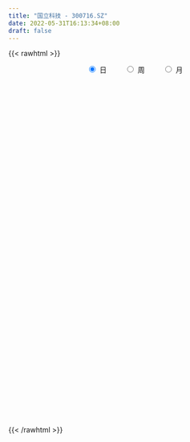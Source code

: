 ```yaml
---
title: "国立科技 - 300716.SZ"
date: 2022-05-31T16:13:34+08:00
draft: false
---
```

{{< rawhtml >}}
    <div style="text-align: center">
        <label style="padding: 1rem;"><input style="margin-right: .5rem" type="radio" name="period" value="D" checked onclick="period_change(this)">日</label>
        <label style="padding: 1rem;"><input style="margin-right: .5rem" type="radio" name="period" value="W" onclick="period_change(this)">周</label>
        <label style="padding: 1rem;"><input style="margin-right: .5rem" type="radio" name="period" value="M" onclick="period_change(this)">月</label>
    </div>
    <div id="chart" style="height: 700px;"></div> 
    <script type="text/javascript">
        const D_v = [69549.5,51533.48,71451.5,37823.5,190995.7,163290.02,105013.0,130554.34,91666.51,66888.01,55939.16,46852.0,40400.0,40299.5,37323.66,35323.66,53316.66,74352.0,32707.84,27571.0,39453.0,47921.66,55469.5,94310.22,105912.0,78341.16,69355.28,34145.5,28627.6,51240.0,28431.72,41821.0,48507.72,40724.0,53092.0,51594.5,60424.72,51146.0,61472.5,113906.77,59512.27,42536.0,60578.5,50462.0,55059.0,41628.66,103664.67,82374.0,57136.0,66951.0,57167.0,62691.0,55791.66,48381.0,35403.0,33605.67,27912.0,83993.38,128880.16,111479.6,64048.1,54663.7,51141.5,51833.16,56878.76,45901.0,49297.0,59566.5,40941.5,39228.16,48647.5,56933.0,65658.17,39258.5,31202.62,46583.5,45914.51,84351.02,83217.38,61112.0,54616.34,42300.67,41224.17,97928.5,232159.89,326549.71,183482.93,169526.09,126224.12,127831.16,69310.44,71234.62,77055.0,110647.49,101319.55,115226.99,77105.5,48960.06,61118.5,46923.68,97810.71,134057.56,82565.17,92830.49,77089.5,56806.0,136137.5,148008.0,119212.14,78036.48,64824.48,34851.11,49663.18,126533.0,47313.68,31836.0,37892.33,33455.49,36689.68,56038.0,41358.0,38584.5,37737.28,33933.18,33672.5,33792.0,37541.5,31416.0,39663.77,30870.0,57143.77,49972.5,63462.0,41101.5,181282.0,167128.99,85842.2,64528.0,37342.0,56664.47,33196.0,25479.82,45027.5,92690.29,63362.0,29656.62,35734.12,44323.67,51768.62,30115.21,16805.0,20027.0,27025.5,24817.62,46837.99,37329.0,27415.28,34075.0,21339.89,26152.28,38727.5,94127.3,73119.5,64646.59,33857.5,42775.81,39635.0,25807.0,23850.0,25952.5,27807.0,44475.5,21344.5,31160.51,23525.5,17733.85,24676.0,35454.07,26642.57,14189.84,30608.1,26098.5,22988.5,34074.5,28731.67,28792.5,39435.4,19085.4,22234.89,14624.5,19441.77,32758.0,21689.38,44668.05,44886.03,49069.0,48909.0,62718.14,33533.18,80553.76,61970.49,58434.76,35736.34,67756.06,36880.91,48879.9,29388.5,22742.0,22780.11,10657.5,18030.0,19014.0,23726.0,26183.0,21875.5,12202.5,16547.84,18132.5,23300.0,16873.5,35105.97,34049.9,20856.0,27362.5,22011.5,18453.0,30679.94,26301.0,32407.5,20219.0,25067.5,16771.0,11384.02,25912.0,16780.26,16300.0,35775.44,23905.5,19283.5,21541.0,17643.0,20410.0,12556.5,12290.0,22262.5,17570.5,12271.0,23102.0,32880.0,24517.0]
const D_histogram = [0.0,-0.0102108262,0.006283949,0.0150257364,0.1103130316,0.1218580904,0.0979011333,0.1012263519,0.0874231189,0.0563884947,0.0205191702,-0.0082505925,-0.0272144644,-0.0428051089,-0.0464321581,-0.048008283,-0.040448765,-0.0651197162,-0.0798324393,-0.0873503185,-0.0744491808,-0.0454273534,-0.0109101071,0.0342014495,0.0726615372,0.0875400922,0.1089949017,0.0923551573,0.0697310405,0.0156651488,-0.0157423674,-0.0102059098,0.0150284628,0.0333830805,0.0425582752,0.0549746571,0.0539683041,0.0636238901,0.0614420535,0.0013991319,-0.0419878587,-0.0719269413,-0.062347618,-0.0506951671,-0.0229223767,-0.0234635657,-0.0391168538,-0.0856685685,-0.1368258887,-0.1183150543,-0.077898104,-0.0276065324,0.0084318682,0.0463917798,0.061762394,0.0645806587,0.0713617797,0.1037211522,0.1993193452,0.195709784,0.1685906563,0.1271353885,0.0651761827,0.0202683789,-0.0224929938,-0.0571489007,-0.0547831828,-0.037508477,-0.0193673052,-0.0232879032,-0.0490740854,-0.0647654057,-0.1006008793,-0.1278091741,-0.1287472147,-0.1198968972,-0.1153129317,-0.0706226757,-0.0170162337,0.0074985143,0.0003516017,-0.004568369,-0.0225022732,0.0136633106,0.1711551337,0.1943819967,0.1771040986,0.1215389715,0.0592900176,-0.034652649,-0.094955286,-0.1614278966,-0.1698411222,-0.1282721798,-0.0757692597,-0.0228217905,0.0002391398,0.0244181584,0.0441457552,0.0593103401,0.078981081,0.0804815308,0.086923697,0.0506168683,0.018659821,-0.0357415747,-0.1121263826,-0.1884575413,-0.2571332522,-0.2759812189,-0.2804881848,-0.2655582878,-0.2290504809,-0.1670080959,-0.123741683,-0.0878479839,-0.0576185659,-0.0304782315,0.0023071231,0.0330776863,0.04621892,0.0692142098,0.0714955613,0.0758275118,0.0759394106,0.0783327288,0.0780229387,0.0739427725,0.0720120026,0.0573256308,0.0640014707,0.0886763134,0.0886754365,0.0825788829,0.142992485,0.1771446339,0.1734972531,0.1510590389,0.1266095215,0.0980634136,0.0746043365,0.0509262005,0.035894058,0.0537906757,0.0217043785,0.005232848,-0.0222981168,-0.0482469371,-0.1023663341,-0.1283143261,-0.1336759831,-0.1338450789,-0.1304456537,-0.1266049699,-0.1013406615,-0.0790581004,-0.0526123971,-0.0497126188,-0.0360826108,-0.0182739006,0.0165782665,0.0679062683,0.0731086959,0.0961862289,0.0862807067,0.0911243722,0.0575258678,0.0378388004,0.0016516964,-0.0602148568,-0.0824659183,-0.0983158388,-0.0950588015,-0.0976489201,-0.0792948705,-0.0575293155,-0.0493134232,-0.0671392615,-0.05999494,-0.059773765,-0.0382401764,-0.0171535818,0.0064156078,0.0468832741,0.0746545108,0.0896510213,0.08543928,0.0787868813,0.0541812916,0.0418255476,0.0421673856,0.049077441,0.0379322283,0.0223498848,0.0104959358,0.0085962965,0.0257793479,0.0597071297,0.0600958909,0.0795108218,0.1032702368,0.0995538601,0.091985814,0.1185667598,0.119577436,0.1125319365,0.0877863031,0.0626163424,0.0428243936,0.02542867,0.0135796924,0.0153701495,-0.0018609458,-0.0052179688,-0.0226654776,-0.0307475741,-0.0560783906,-0.0620467245,-0.0854190445,-0.104240057,-0.1464257806,-0.1247678534,-0.0945774144,-0.0897621593,-0.1174920081,-0.1243321133,-0.1467931096,-0.1864674371,-0.1865627084,-0.1926910409,-0.1609970352,-0.1145493478,-0.0865551873,-0.0362978483,0.004301948,0.0258614674,0.0630157296,0.0874315087,0.1036602171,0.1021832503,0.1015785943,0.1013208646,0.0978722783,0.0898287282,0.0701875892,0.0594631948,0.047734362,0.0365201917,0.0261332304,0.0186642164]
const D_fast = [0.0,-0.0127635328,0.0053022297,0.0178004512,0.1406660043,0.1826755856,0.183193912,0.2118257185,0.2198782653,0.2029407647,0.1722012328,0.1413688219,0.1156013339,0.0893094122,0.0740743235,0.0604961279,0.0579434546,0.0169925743,-0.0176782586,-0.0470337174,-0.0527448749,-0.0350798858,-0.0032901663,0.0503717526,0.1069972246,0.1437608027,0.1924643377,0.1989133826,0.1937220259,0.1435724214,0.1082293134,0.1112142935,0.1402057818,0.1669061696,0.1867209331,0.2128809793,0.2253667024,0.2509282609,0.2641069376,0.204413799,0.1505298438,0.1026090259,0.0966014446,0.0955801038,0.1176223,0.1112152195,0.085782718,0.0178138611,-0.0675499311,-0.0786178604,-0.0576754361,-0.0142854976,0.0238608701,0.0734187267,0.1042299393,0.1231933687,0.1478149346,0.2061045952,0.3515326245,0.3968505093,0.4118790457,0.402207625,0.3565424648,0.3167017558,0.2683171346,0.2193740026,0.2080439247,0.2159415113,0.2292408568,0.2194982829,0.1814435794,0.1495609077,0.0885752143,0.0294146259,-0.0037102183,-0.0248341251,-0.0490783925,-0.0220438055,0.0273085781,0.0536979547,0.0466389425,0.0405768795,0.017017407,0.0565988185,0.2568794251,0.3287017872,0.3556999137,0.3305195296,0.2830930801,0.1804872512,0.0964457927,-0.0103837921,-0.0612572982,-0.0517564008,-0.0181957956,0.029046226,0.0521669413,0.0824504994,0.1132145351,0.143206705,0.1826227162,0.2042435487,0.2324166391,0.2087640275,0.1814719354,0.1181351461,0.0137187425,-0.1097268015,-0.2426858254,-0.3305290969,-0.405158109,-0.456617784,-0.4773725973,-0.4570822362,-0.4447512441,-0.4308195409,-0.4149947645,-0.3954739879,-0.3621118525,-0.3230718678,-0.2983759041,-0.2580770618,-0.23792182,-0.2146329916,-0.1955362401,-0.1735597397,-0.1543637951,-0.1399582682,-0.1238860375,-0.1242410016,-0.101564794,-0.054720873,-0.0325528907,-0.0180047236,0.0781569997,0.1565953071,0.1963222396,0.2116487851,0.218851648,0.2148213936,0.2100134007,0.1990668147,0.1930081868,0.2243524733,0.1976922708,0.1825289523,0.1494234583,0.1114129037,0.0317019232,-0.0263246503,-0.0651053031,-0.0987356686,-0.1279476568,-0.1557582156,-0.1558290725,-0.1533110365,-0.1400184324,-0.1495468089,-0.1449374536,-0.1316972185,-0.0927004849,-0.0243959159,-0.0009163144,0.0462077758,0.0578724303,0.0854971888,0.0662801513,0.0560527841,0.0202786042,-0.0566416633,-0.0995092043,-0.1399380845,-0.1604457476,-0.1874480962,-0.1889177642,-0.1815345381,-0.1856470015,-0.2202576552,-0.2281120688,-0.242834335,-0.2308607904,-0.2140625913,-0.1888894997,-0.1367010149,-0.0902661505,-0.0528568847,-0.035708806,-0.0226644844,-0.0337247511,-0.0356241083,-0.0247404239,-0.0055610082,-0.0072231639,-0.0172180361,-0.0264480012,-0.0261985664,-0.0025706779,0.0462838863,0.0616966202,0.1009892565,0.1505662307,0.1717383191,0.1871667265,0.2433893622,0.2742943975,0.2953818821,0.2925828244,0.2830669493,0.273981099,0.2629425428,0.2544884883,0.2601214827,0.242425151,0.2377636358,0.2146497576,0.1988807675,0.1595303535,0.1380503384,0.0933232572,0.0484422306,-0.0303499382,-0.0398839743,-0.0333378889,-0.0509631737,-0.1080660245,-0.145989158,-0.2051484318,-0.2914396185,-0.3381755669,-0.3924766596,-0.4010319128,-0.3832215623,-0.3768661986,-0.3356833217,-0.2940080384,-0.2659831522,-0.2130749575,-0.1668013012,-0.1246575386,-0.1005886928,-0.0757987003,-0.0507262139,-0.0297067306,-0.0152930986,-0.0173873403,-0.013245936,-0.0130411783,-0.0151253007,-0.0189789543,-0.0217819143]
const D_slow = [0.0,-0.0025527066,-0.0009817193,0.0027747148,0.0303529727,0.0608174953,0.0852927786,0.1105993666,0.1324551463,0.14655227,0.1516820626,0.1496194144,0.1428157983,0.1321145211,0.1205064816,0.1085044108,0.0983922196,0.0821122905,0.0621541807,0.0403166011,0.0217043059,0.0103474675,0.0076199408,0.0161703031,0.0343356874,0.0562207105,0.0834694359,0.1065582253,0.1239909854,0.1279072726,0.1239716808,0.1214202033,0.125177319,0.1335230891,0.1441626579,0.1579063222,0.1713983982,0.1873043708,0.2026648841,0.2030146671,0.1925177024,0.1745359671,0.1589490626,0.1462752709,0.1405446767,0.1346787852,0.1248995718,0.1034824297,0.0692759575,0.0396971939,0.0202226679,0.0133210348,0.0154290019,0.0270269468,0.0424675453,0.05861271,0.0764531549,0.102383443,0.1522132793,0.2011407253,0.2432883893,0.2750722365,0.2913662821,0.2964333769,0.2908101284,0.2765229032,0.2628271075,0.2534499883,0.248608162,0.2427861862,0.2305176648,0.2143263134,0.1891760936,0.1572238,0.1250369964,0.0950627721,0.0662345392,0.0485788702,0.0443248118,0.0461994404,0.0462873408,0.0451452485,0.0395196802,0.0429355079,0.0857242913,0.1343197905,0.1785958152,0.208980558,0.2238030624,0.2151399002,0.1914010787,0.1510441045,0.108583824,0.076515779,0.0575734641,0.0518680165,0.0519278014,0.058032341,0.0690687799,0.0838963649,0.1036416351,0.1237620179,0.1454929421,0.1581471592,0.1628121144,0.1538767208,0.1258451251,0.0787307398,0.0144474267,-0.054547878,-0.1246699242,-0.1910594961,-0.2483221164,-0.2900741403,-0.3210095611,-0.3429715571,-0.3573761986,-0.3649957564,-0.3644189756,-0.3561495541,-0.3445948241,-0.3272912716,-0.3094173813,-0.2904605034,-0.2714756507,-0.2518924685,-0.2323867338,-0.2139010407,-0.1958980401,-0.1815666324,-0.1655662647,-0.1433971863,-0.1212283272,-0.1005836065,-0.0648354853,-0.0205493268,0.0228249865,0.0605897462,0.0922421266,0.11675798,0.1354090641,0.1481406142,0.1571141288,0.1705617977,0.1759878923,0.1772961043,0.1717215751,0.1596598408,0.1340682573,0.1019896758,0.06857068,0.0351094103,0.0024979969,-0.0291532456,-0.054488411,-0.0742529361,-0.0874060354,-0.0998341901,-0.1088548428,-0.1134233179,-0.1092787513,-0.0923021842,-0.0740250103,-0.0499784531,-0.0284082764,-0.0056271833,0.0087542836,0.0182139837,0.0186269078,0.0035731936,-0.017043286,-0.0416222457,-0.0653869461,-0.0897991761,-0.1096228937,-0.1240052226,-0.1363335784,-0.1531183937,-0.1681171287,-0.18306057,-0.1926206141,-0.1969090095,-0.1953051076,-0.183584289,-0.1649206613,-0.142507906,-0.121148086,-0.1014513657,-0.0879060428,-0.0774496559,-0.0669078095,-0.0546384492,-0.0451553921,-0.0395679209,-0.036943937,-0.0347948629,-0.0283500259,-0.0134232434,0.0016007293,0.0214784347,0.0472959939,0.072184459,0.0951809125,0.1248226024,0.1547169614,0.1828499456,0.2047965213,0.2204506069,0.2311567053,0.2375138728,0.2409087959,0.2447513333,0.2442860968,0.2429816046,0.2373152352,0.2296283417,0.215608744,0.2000970629,0.1787423018,0.1526822875,0.1160758424,0.084883879,0.0612395254,0.0387989856,0.0094259836,-0.0216570447,-0.0583553222,-0.1049721814,-0.1516128585,-0.1997856188,-0.2400348776,-0.2686722145,-0.2903110113,-0.2993854734,-0.2983099864,-0.2918446196,-0.2760906871,-0.25423281,-0.2283177557,-0.2027719431,-0.1773772946,-0.1520470784,-0.1275790088,-0.1051218268,-0.0875749295,-0.0727091308,-0.0607755403,-0.0516454924,-0.0451121848,-0.0404461307]
const D_data = [['2021-05-20', 8.35, 8.69, 8.23, 8.78],['2021-05-21', 8.65, 8.53, 8.48, 8.81],['2021-05-24', 8.54, 8.88, 8.54, 9.1],['2021-05-25', 8.8, 8.86, 8.68, 8.9],['2021-05-26', 8.79, 10.28, 8.79, 10.45],['2021-05-27', 9.95, 9.62, 9.48, 10.13],['2021-05-28', 9.5, 9.24, 9.15, 9.65],['2021-05-31', 10.04, 9.62, 9.52, 10.1],['2021-06-01', 9.47, 9.47, 9.31, 9.74],['2021-06-02', 9.37, 9.21, 9.16, 9.44],['2021-06-03', 9.2, 9.02, 9.0, 9.34],['2021-06-04', 9.08, 8.96, 8.89, 9.12],['2021-06-07', 8.88, 8.96, 8.88, 9.05],['2021-06-08', 9.02, 8.9, 8.84, 9.02],['2021-06-09', 8.81, 8.98, 8.75, 9.0],['2021-06-10', 9.08, 8.97, 8.89, 9.08],['2021-06-11', 9.04, 9.08, 8.98, 9.24],['2021-06-15', 9.0, 8.6, 8.45, 9.0],['2021-06-16', 8.64, 8.57, 8.49, 8.67],['2021-06-17', 8.49, 8.54, 8.43, 8.61],['2021-06-18', 8.52, 8.75, 8.31, 8.82],['2021-06-21', 8.6, 9.02, 8.6, 9.05],['2021-06-22', 8.95, 9.24, 8.95, 9.34],['2021-06-23', 9.19, 9.6, 9.19, 9.95],['2021-06-24', 9.6, 9.79, 9.51, 10.05],['2021-06-25', 9.82, 9.71, 9.51, 10.14],['2021-06-28', 9.74, 9.98, 9.56, 10.13],['2021-06-29', 9.81, 9.61, 9.57, 9.91],['2021-06-30', 9.8, 9.51, 9.46, 9.8],['2021-07-01', 9.65, 8.96, 8.91, 9.66],['2021-07-02', 9.09, 9.03, 8.77, 9.12],['2021-07-05', 9.06, 9.43, 9.03, 9.45],['2021-07-06', 9.45, 9.78, 9.43, 9.79],['2021-07-07', 9.77, 9.85, 9.51, 9.9],['2021-07-08', 9.87, 9.86, 9.81, 10.24],['2021-07-09', 9.86, 10.02, 9.61, 10.1],['2021-07-12', 10.12, 9.95, 9.9, 10.32],['2021-07-13', 10.0, 10.18, 9.83, 10.23],['2021-07-14', 10.11, 10.13, 9.89, 10.28],['2021-07-15', 10.0, 9.29, 9.25, 10.07],['2021-07-16', 9.37, 9.23, 9.15, 9.46],['2021-07-19', 9.32, 9.18, 9.0, 9.32],['2021-07-20', 9.08, 9.59, 9.02, 9.77],['2021-07-21', 9.6, 9.65, 9.48, 9.78],['2021-07-22', 9.56, 9.95, 9.56, 10.14],['2021-07-23', 9.92, 9.67, 9.67, 10.02],['2021-07-26', 10.37, 9.43, 9.12, 10.68],['2021-07-27', 9.25, 8.84, 8.84, 9.68],['2021-07-28', 8.69, 8.44, 8.25, 8.78],['2021-07-29', 8.54, 9.13, 8.51, 9.28],['2021-07-30', 9.09, 9.49, 9.08, 9.62],['2021-08-02', 9.42, 9.82, 9.38, 9.93],['2021-08-03', 9.83, 9.87, 9.78, 10.2],['2021-08-04', 9.82, 10.12, 9.82, 10.21],['2021-08-05', 10.07, 10.03, 9.93, 10.16],['2021-08-06', 9.99, 9.98, 9.78, 10.06],['2021-08-09', 9.87, 10.12, 9.82, 10.14],['2021-08-10', 10.08, 10.63, 10.04, 10.93],['2021-08-11', 10.63, 11.91, 10.48, 11.96],['2021-08-12', 11.85, 11.1, 11.03, 11.87],['2021-08-13', 11.1, 10.9, 10.79, 11.2],['2021-08-16', 10.88, 10.69, 10.58, 11.11],['2021-08-17', 10.69, 10.27, 10.17, 10.75],['2021-08-18', 10.2, 10.27, 10.16, 10.44],['2021-08-19', 10.35, 10.1, 10.0, 10.45],['2021-08-20', 10.09, 10.0, 9.87, 10.3],['2021-08-23', 10.01, 10.37, 9.99, 10.44],['2021-08-24', 10.48, 10.61, 10.4, 11.09],['2021-08-25', 10.57, 10.73, 10.44, 10.79],['2021-08-26', 10.73, 10.51, 10.45, 11.0],['2021-08-27', 10.45, 10.16, 10.1, 10.67],['2021-08-30', 10.34, 10.16, 10.11, 10.71],['2021-08-31', 10.26, 9.73, 9.65, 10.29],['2021-09-01', 9.8, 9.6, 9.43, 9.88],['2021-09-02', 9.58, 9.77, 9.48, 9.83],['2021-09-03', 9.7, 9.83, 9.58, 10.09],['2021-09-06', 9.79, 9.73, 9.4, 9.82],['2021-09-07', 9.82, 10.3, 9.78, 10.31],['2021-09-08', 10.1, 10.65, 10.05, 10.74],['2021-09-09', 10.64, 10.5, 10.29, 10.66],['2021-09-10', 10.54, 10.16, 10.02, 10.6],['2021-09-13', 10.11, 10.16, 10.03, 10.29],['2021-09-14', 10.17, 9.93, 9.9, 10.3],['2021-09-15', 10.01, 10.66, 9.95, 10.66],['2021-09-16', 10.67, 12.79, 10.63, 12.79],['2021-09-17', 12.4, 11.76, 11.54, 12.64],['2021-09-22', 11.86, 11.44, 11.19, 11.98],['2021-09-23', 11.48, 10.91, 10.8, 11.54],['2021-09-24', 10.8, 10.61, 10.55, 11.08],['2021-09-27', 10.56, 9.83, 9.76, 10.71],['2021-09-28', 9.71, 9.81, 9.55, 9.92],['2021-09-29', 9.73, 9.31, 9.23, 9.83],['2021-09-30', 9.36, 9.72, 9.36, 9.84],['2021-10-08', 9.78, 10.33, 9.78, 10.37],['2021-10-11', 10.38, 10.65, 10.2, 10.82],['2021-10-12', 10.6, 10.91, 10.42, 11.06],['2021-10-13', 10.91, 10.74, 10.42, 10.94],['2021-10-14', 10.92, 10.9, 10.5, 10.95],['2021-10-15', 10.93, 11.0, 10.7, 11.17],['2021-10-18', 10.89, 11.09, 10.79, 11.09],['2021-10-19', 11.3, 11.31, 10.77, 11.45],['2021-10-20', 11.59, 11.22, 11.03, 12.18],['2021-10-21', 11.31, 11.39, 11.12, 11.75],['2021-10-22', 11.6, 10.85, 10.65, 11.6],['2021-10-25', 10.84, 10.77, 10.28, 10.98],['2021-10-26', 10.83, 10.27, 10.13, 10.94],['2021-10-27', 9.68, 9.6, 8.9, 9.68],['2021-10-28', 11.26, 9.08, 8.9, 11.26],['2021-10-29', 8.5, 8.61, 8.44, 8.88],['2021-11-01', 8.61, 8.78, 8.45, 8.91],['2021-11-02', 8.74, 8.66, 8.62, 8.94],['2021-11-03', 8.66, 8.69, 8.6, 8.79],['2021-11-04', 8.66, 8.87, 8.66, 9.03],['2021-11-05', 8.8, 9.26, 8.8, 9.6],['2021-11-08', 9.26, 9.15, 8.96, 9.28],['2021-11-09', 9.13, 9.14, 9.02, 9.16],['2021-11-10', 9.11, 9.14, 8.99, 9.2],['2021-11-11', 9.16, 9.17, 9.1, 9.26],['2021-11-12', 9.18, 9.34, 9.09, 9.35],['2021-11-15', 9.23, 9.45, 9.13, 9.51],['2021-11-16', 9.41, 9.33, 9.3, 9.55],['2021-11-17', 9.27, 9.55, 9.27, 9.6],['2021-11-18', 9.53, 9.37, 9.34, 9.68],['2021-11-19', 9.32, 9.43, 9.2, 9.49],['2021-11-22', 9.41, 9.41, 9.28, 9.49],['2021-11-23', 9.4, 9.47, 9.33, 9.53],['2021-11-24', 9.46, 9.47, 9.34, 9.56],['2021-11-25', 9.49, 9.44, 9.4, 9.55],['2021-11-26', 9.45, 9.48, 9.26, 9.62],['2021-11-29', 9.38, 9.3, 9.2, 9.45],['2021-11-30', 9.5, 9.57, 9.32, 9.85],['2021-12-01', 9.53, 9.92, 9.53, 9.95],['2021-12-02', 10.19, 9.73, 9.71, 10.19],['2021-12-03', 9.66, 9.69, 9.58, 9.85],['2021-12-06', 9.7, 10.75, 9.69, 11.1],['2021-12-07', 10.6, 10.8, 10.41, 11.18],['2021-12-08', 10.79, 10.55, 10.36, 10.8],['2021-12-09', 10.62, 10.38, 10.25, 10.62],['2021-12-10', 10.4, 10.35, 10.25, 10.5],['2021-12-13', 10.22, 10.26, 9.93, 10.37],['2021-12-14', 10.25, 10.27, 10.1, 10.47],['2021-12-15', 10.21, 10.21, 10.13, 10.34],['2021-12-16', 10.22, 10.27, 10.1, 10.39],['2021-12-17', 10.22, 10.75, 10.1, 10.77],['2021-12-20', 10.72, 10.14, 10.14, 10.72],['2021-12-21', 10.05, 10.24, 10.0, 10.26],['2021-12-22', 10.24, 10.0, 10.0, 10.28],['2021-12-23', 10.09, 9.87, 9.79, 10.12],['2021-12-24', 9.86, 9.26, 9.25, 9.93],['2021-12-27', 9.29, 9.32, 9.12, 9.43],['2021-12-28', 9.48, 9.4, 9.26, 9.48],['2021-12-29', 9.43, 9.35, 9.26, 9.52],['2021-12-30', 9.33, 9.3, 9.29, 9.47],['2021-12-31', 9.3, 9.22, 9.19, 9.39],['2022-01-04', 9.11, 9.47, 9.1, 9.62],['2022-01-05', 9.45, 9.48, 9.38, 9.68],['2022-01-06', 9.52, 9.6, 9.42, 9.69],['2022-01-07', 9.61, 9.33, 9.32, 9.66],['2022-01-10', 9.44, 9.46, 9.28, 9.52],['2022-01-11', 9.48, 9.56, 9.43, 9.76],['2022-01-12', 9.57, 9.9, 9.51, 9.92],['2022-01-13', 9.91, 10.36, 9.91, 10.62],['2022-01-14', 10.36, 9.98, 9.9, 10.44],['2022-01-17', 10.0, 10.34, 9.95, 10.53],['2022-01-18', 10.4, 10.03, 9.98, 10.41],['2022-01-19', 9.95, 10.27, 9.95, 10.44],['2022-01-20', 10.21, 9.77, 9.7, 10.25],['2022-01-21', 9.83, 9.84, 9.63, 9.94],['2022-01-24', 9.68, 9.5, 9.39, 9.88],['2022-01-25', 9.45, 8.89, 8.89, 9.75],['2022-01-26', 9.0, 9.1, 8.97, 9.28],['2022-01-27', 9.02, 9.0, 8.81, 9.15],['2022-01-28', 9.02, 9.12, 8.88, 9.29],['2022-02-07', 9.12, 8.96, 8.83, 9.18],['2022-02-08', 8.91, 9.18, 8.83, 9.22],['2022-02-09', 9.17, 9.26, 9.11, 9.38],['2022-02-10', 9.24, 9.11, 9.0, 9.27],['2022-02-11', 9.11, 8.69, 8.69, 9.11],['2022-02-14', 8.66, 8.9, 8.66, 9.06],['2022-02-15', 8.94, 8.76, 8.68, 8.97],['2022-02-16', 8.91, 9.02, 8.8, 9.25],['2022-02-17', 9.07, 9.08, 8.98, 9.21],['2022-02-18', 9.03, 9.2, 8.93, 9.24],['2022-02-21', 9.18, 9.58, 9.13, 9.62],['2022-02-22', 9.57, 9.63, 9.41, 9.71],['2022-02-23', 9.62, 9.63, 9.5, 9.71],['2022-02-24', 9.63, 9.47, 9.24, 9.85],['2022-02-25', 9.48, 9.46, 9.35, 9.68],['2022-02-28', 9.46, 9.19, 9.13, 9.56],['2022-03-01', 9.23, 9.27, 9.13, 9.47],['2022-03-02', 9.23, 9.42, 9.23, 9.52],['2022-03-03', 9.5, 9.55, 9.31, 9.84],['2022-03-04', 9.45, 9.34, 9.23, 9.53],['2022-03-07', 9.28, 9.23, 9.15, 9.46],['2022-03-08', 9.25, 9.21, 9.1, 9.76],['2022-03-09', 9.16, 9.3, 8.91, 9.43],['2022-03-10', 9.61, 9.59, 9.44, 9.8],['2022-03-11', 9.51, 9.97, 9.31, 10.08],['2022-03-14', 9.91, 9.69, 9.66, 9.97],['2022-03-15', 9.61, 10.04, 9.53, 10.25],['2022-03-16', 10.11, 10.29, 9.9, 10.29],['2022-03-17', 10.2, 10.09, 9.98, 10.35],['2022-03-18', 10.06, 10.1, 9.97, 10.28],['2022-03-21', 10.1, 10.68, 10.0, 10.96],['2022-03-22', 10.56, 10.55, 10.38, 10.96],['2022-03-23', 10.45, 10.55, 10.38, 11.01],['2022-03-24', 10.43, 10.35, 10.22, 10.6],['2022-03-25', 10.45, 10.3, 10.2, 10.58],['2022-03-28', 10.25, 10.32, 10.07, 10.55],['2022-03-29', 10.21, 10.31, 10.21, 10.36],['2022-03-30', 10.31, 10.35, 10.24, 10.54],['2022-03-31', 10.36, 10.54, 10.25, 10.59],['2022-04-01', 10.51, 10.3, 10.03, 10.51],['2022-04-06', 10.25, 10.45, 10.07, 10.57],['2022-04-07', 10.36, 10.24, 10.15, 10.5],['2022-04-08', 10.34, 10.3, 10.14, 10.37],['2022-04-11', 10.2, 9.99, 9.85, 10.3],['2022-04-12', 9.98, 10.13, 9.82, 10.27],['2022-04-13', 10.11, 9.8, 9.6, 10.25],['2022-04-14', 9.7, 9.69, 9.51, 10.02],['2022-04-15', 9.52, 9.15, 9.0, 9.57],['2022-04-18', 9.14, 9.8, 8.96, 9.9],['2022-04-19', 9.79, 9.97, 9.65, 10.16],['2022-04-20', 9.97, 9.68, 9.4, 10.08],['2022-04-21', 9.63, 9.13, 9.05, 9.64],['2022-04-22', 9.14, 9.2, 9.08, 9.41],['2022-04-25', 9.1, 8.81, 8.8, 9.48],['2022-04-26', 8.83, 8.28, 8.2, 8.99],['2022-04-27', 8.2, 8.5, 7.71, 8.54],['2022-04-28', 8.1, 8.23, 7.98, 8.42],['2022-04-29', 8.35, 8.6, 8.05, 8.93],['2022-05-05', 8.57, 8.85, 8.44, 8.97],['2022-05-06', 8.59, 8.7, 8.59, 8.88],['2022-05-09', 8.53, 9.1, 8.53, 9.26],['2022-05-10', 8.9, 9.17, 8.81, 9.27],['2022-05-11', 9.16, 9.07, 9.05, 9.25],['2022-05-12', 9.1, 9.42, 9.1, 9.46],['2022-05-13', 9.47, 9.45, 9.28, 9.54],['2022-05-16', 9.37, 9.5, 9.3, 9.74],['2022-05-17', 9.5, 9.37, 9.21, 9.6],['2022-05-18', 9.34, 9.43, 9.34, 9.57],['2022-05-19', 9.38, 9.49, 9.25, 9.6],['2022-05-20', 9.51, 9.5, 9.34, 9.55],['2022-05-23', 9.5, 9.47, 9.34, 9.58],['2022-05-24', 9.4, 9.3, 9.09, 9.59],['2022-05-25', 9.23, 9.37, 9.1, 9.44],['2022-05-26', 9.37, 9.33, 9.1, 9.38],['2022-05-27', 9.43, 9.3, 9.08, 9.43],['2022-05-30', 9.24, 9.27, 9.03, 9.3],['2022-05-31', 9.43, 9.27, 9.11, 9.43]]
const W_v = [81.33,700.32,395937.04,260535.51,186243.26,125457.84,96700.87,367118.6,186688.41,389164.85,361150.17,205379.86,129277.38,214898.76,101145.94,43179.95,144822.58,173497.93,159054.93,187508.87,290298.06,197223.02,377654.23,166969.84,245375.42,144084.09,180958.85,129894.19,268167.98,317800.09,392509.58,214968.54,155317.73,180674.72,158134.93,216105.64,140553.01,130653.74,78177.6,81368.14,65361.71,50132.7,47094.39,48121.02,55542.52,44907.03,31722.24,221193.2,407881.53,275122.09,178023.01,165038.86,179161.83,141242.76,127321.41,88776.38,51514.77,42800.0,68828.49,28197.0,54750.93,75565.53,39480.27,52126.57,75639.15,123066.41,138491.04,201403.5,136526.9,125300.89,89337.41,139294.95,138702.49,88450.61,97577.42,44544.78,114056.29,93397.36,72028.22,95515.57,50479.83,100272.48,103343.01,119658.1,255746.99,119437.99,154155.75,209395.32,146000.33,122436.38,372172.17,490945.04,187230.21,203897.17,153761.99,171023.11,101600.34,13224.0,59478.0,98995.81,88446.6,97181.21,68342.39,56230.49,122848.4,83479.2,60649.84,108957.74,332497.36,173826.21,99471.32,138506.13,102354.31,93570.55,98562.57,82889.1,101833.0,118468.56,348843.39,942826.95,447553.72,274686.96,197837.38,176745.15,202566.28,141569.31,83497.44,55635.34,68900.91,537269.2100000001,518267.6,362667.17,141949.56,128663.34,49352.59,117733.26,303676.59,195936.81,175241.59,132049.35,519858.54,191573.09,175910.44,326156.65,421367.28,824275.5699999999,306332.4,176886.65,80497.6,29899.5,327709.88,274238.36,328859.37,474377.82,494384.13,188469.83,188174.79,314682.77,301216.77,180394.5,152779.0,106222.06,170391.49,189774.38,201364.21,114636.0,92175.67,52410.0,45279.1,123913.87,125029.74,688116.28,498867.78,329353.84,203555.99,148069.04,133030.32,123845.84,235484.18,100685.81,182800.44,236285.94,568573.72,391900.02,206663.48,174083.84,381954.54,211800.1,235739.22,346462.26,250264.16,367292.67,235872.33,416313.24,260418.12,237680.66,239635.79,329211.25,740162.9399999999,479233.14,345431.22,110647.49,403730.6,454187.61,537253.14,353908.25,187187.18,207650.96,176085.77,242549.77,536123.1899999999,253058.08,224845.03,118790.33,145657.27,253466.47,206721.9,143429.5,132549.93,120527.51,150119.47,110748.54,250250.22,270228.53,205647.37,94207.61,60261.0,109959.81,122732.9,134674.94,28155.02,118673.2,91434.0,87496.0,57397.0]
const W_histogram = [0.0,0.4930042165,0.6080502754,0.6394819686,0.5079826954,0.3489180315,0.210317611,0.2402868977,0.230299692,0.2661686016,0.3131930172,0.191167654,0.0085791603,-0.1696850135,-0.3216650871,-0.3628719771,-0.3673288819,-0.2679597273,-0.2776188678,-0.2911239389,-0.1281911532,0.0368101173,0.1620634538,0.1430214694,0.1907102677,0.2634479838,0.2795001999,0.2958842367,0.3738799741,0.1514664482,0.1296662493,-0.0546912071,-0.2134676564,-0.2765310505,-0.3870290217,-0.3510135487,-0.3254882072,-0.3469946168,-0.4397253899,-0.4535423552,-0.5148464322,-0.5439511145,-0.5501083497,-0.5548564164,-0.5350629828,-0.4832533061,-0.4383010709,-0.3547149821,-0.2732637202,-0.2100843505,-0.1263908191,-0.1161996601,-0.0409795539,-0.0838698122,-0.0800318756,-0.0722344792,-0.0780135028,-0.0488017216,-0.0484286822,-0.0312342301,-0.0125590936,0.0111544912,0.0133492301,-0.0366796456,-0.0174028807,0.0418089006,0.1064060942,0.1675845911,0.2223931014,0.2755279134,0.2824443877,0.3308807113,0.3008136558,0.2806408438,0.1709141874,0.076853609,0.0353329991,0.0098537164,-0.0320952305,0.0185136876,0.0421799143,0.0817902018,0.1360935718,0.2129016178,0.3414295481,0.4065414014,0.5025703255,0.583833116,0.5784170141,0.4839548903,0.297477309,0.0509811662,-0.1535810147,-0.2394251314,-0.2725082055,-0.2879650558,-0.3169706603,-0.3204442028,-0.2949216137,-0.3059185957,-0.2711592992,-0.2654929438,-0.2605928382,-0.2736346774,-0.2355860044,-0.2337256908,-0.2051578224,-0.1678809525,-0.0764924282,-0.0250973824,0.0259330019,0.0676379988,0.081457105,0.0495483105,-0.0266162532,-0.0590938319,-0.0280245182,-0.0603899038,0.1629891015,0.1550906167,0.1103612825,0.0579846087,0.0244051099,0.0049501615,-0.0078213338,-0.032245216,-0.0791475297,-0.0891898274,-0.0950997783,-0.0190782786,-0.0087877585,0.0112725313,0.0084077554,0.0167363448,0.0144390233,0.0401774257,0.095257511,0.0992535241,0.1052568724,0.1821632027,0.1867443163,0.1963817388,0.201853788,0.2307715613,0.29276442,0.2484029731,0.2323138366,0.1646979119,0.0979494552,0.0701202436,0.1515850354,0.2024870368,0.1768579831,0.1603607131,0.1130721428,0.0538108258,0.033425165,0.0320167132,-0.0506701199,-0.1447508849,-0.2311387104,-0.2763786907,-0.3579205384,-0.4156438802,-0.4078780598,-0.4229982024,-0.4341135092,-0.411790422,-0.3272589751,-0.2412452842,-0.0644497185,0.0216408152,0.0916274016,0.0921213285,0.0622244564,0.0574624764,0.0724022819,0.0604519978,0.0857430354,0.1156242191,0.1491051719,0.173174773,0.2279796508,0.2354767435,0.2379195894,0.2078062577,0.240717089,0.206195393,0.2373235172,0.1938315391,0.1839029932,0.1555457235,0.1595275362,0.210648126,0.1720063043,0.1463834969,0.0986596523,0.0814798614,0.1652078087,0.1319184965,0.0433220374,0.0203322589,0.0434513576,0.041829147,-0.1086896524,-0.1599627308,-0.1823541753,-0.1844155761,-0.1757588235,-0.1502265251,-0.0863950614,-0.0183002546,-0.0716765837,-0.1056916142,-0.1159746916,-0.0761181164,-0.0571667917,-0.0891958831,-0.1327890758,-0.1210539388,-0.0909337614,-0.0749126022,-0.0205343012,0.0231728826,0.0623148349,0.0836379419,0.0924841215,0.01944517,-0.0245520956,-0.0894657082,-0.1192101277,-0.0835987414,-0.0533722361,-0.0439381629,-0.0370817865]
const W_fast = [0.0,0.6162552707,0.8833138984,1.0746160837,1.0701124844,0.9982773284,0.9122563106,1.0022973217,1.049885039,1.1522960991,1.2776187689,1.2033853192,1.0229416156,0.8022561884,0.569859843,0.4379349588,0.3416458335,0.3740250563,0.2949611989,0.2086751431,0.3395601404,0.5137639402,0.6795331401,0.6962465231,0.7916128884,0.9302126004,1.0161398665,1.1064949625,1.2779606934,1.0934137796,1.104030143,0.9059998848,0.6938565214,0.5616603647,0.354405138,0.3026672238,0.2468205136,0.1385654498,-0.0640966708,-0.1912992248,-0.3813149099,-0.5464073708,-0.6900916935,-0.8335538643,-0.9475261763,-1.0165298262,-1.0811528587,-1.0862455154,-1.0731101836,-1.0624519015,-1.0103560749,-1.0292148309,-0.9642396132,-1.0280973246,-1.0442673568,-1.0545285803,-1.0798109795,-1.0627996287,-1.0745337598,-1.0651478653,-1.0496125022,-1.0231102946,-1.0175782482,-1.0767770353,-1.0618509905,-0.9921869841,-0.900988267,-0.7979136223,-0.6875068367,-0.5654900463,-0.487962475,-0.3568059736,-0.3116696152,-0.2616822163,-0.3286803258,-0.4035275019,-0.4362148621,-0.4592307156,-0.5092034702,-0.4539661301,-0.4197549249,-0.3596970869,-0.2713703239,-0.1413368735,0.0725484438,0.2392956475,0.4609671529,0.6881882224,0.827376374,0.8539029729,0.7417947187,0.5080438675,0.2650864329,0.1193860334,0.018175908,-0.0692722063,-0.1775204758,-0.2611050691,-0.3093128835,-0.3967895143,-0.4298200426,-0.4905269232,-0.5507750272,-0.6322255357,-0.6530733638,-0.7096444729,-0.7323660601,-0.7370594283,-0.6647940111,-0.6196733108,-0.562159676,-0.5035451795,-0.469361797,-0.4888835139,-0.5717021409,-0.6189531776,-0.5948899935,-0.642352855,-0.3782265744,-0.3473524049,-0.3644914186,-0.4023719401,-0.4298501614,-0.4480675694,-0.4627943983,-0.4952795844,-0.5619687806,-0.5943085351,-0.6239934306,-0.5527415006,-0.5446479201,-0.5217694975,-0.5225323345,-0.5100196589,-0.5087072246,-0.4729244658,-0.3940300028,-0.3652206086,-0.3329030422,-0.2104559113,-0.1591887186,-0.1004558614,-0.0445203652,0.0420902984,0.1772742622,0.1950135585,0.2370028811,0.2105614344,0.1683003415,0.1580011908,0.2773622415,0.3788860021,0.3974714442,0.4210643524,0.4020438178,0.3562352073,0.3442058377,0.3508015643,0.2554472011,0.1251787149,-0.0189937881,-0.1333284411,-0.3043504234,-0.4659847352,-0.5601884298,-0.681058123,-0.8007018071,-0.8813263254,-0.8786096223,-0.8529072524,-0.6922241164,-0.6007233789,-0.507829942,-0.4843056831,-0.498646441,-0.489042802,-0.456002426,-0.4528397107,-0.4061129142,-0.3473256758,-0.27656843,-0.2092051356,-0.0974053451,-0.0310390665,0.0308836767,0.0527219095,0.145812013,0.1628391653,0.2532981687,0.2582640755,0.2943112779,0.304840439,0.3487041358,0.452486757,0.4568465115,0.4678195782,0.4447606467,0.4479508212,0.5729807207,0.5726710325,0.4949050828,0.4769983691,0.5109803071,0.5198153832,0.3421241707,0.2508604097,0.1828804213,0.1347151265,0.0994321732,0.0874078404,0.1296405387,0.1931602819,0.1218648069,0.0614268728,0.0221501225,0.0429771685,0.0476367953,-0.0066912669,-0.0834817285,-0.1020100761,-0.0946233391,-0.0973303305,-0.0480856048,0.0014147997,0.0561354607,0.0983680532,0.1303352632,0.0621576042,0.0120223146,-0.0752577249,-0.1348046764,-0.1200929755,-0.1032095291,-0.1047599968,-0.1071740669]
const W_slow = [0.0,0.1232510541,0.275263623,0.4351341151,0.562129789,0.6493592969,0.7019386996,0.762010424,0.819585347,0.8861274974,0.9644257517,1.0122176652,1.0143624553,0.9719412019,0.8915249302,0.8008069359,0.7089747154,0.6419847836,0.5725800666,0.4997990819,0.4677512936,0.4769538229,0.5174696864,0.5532250537,0.6009026207,0.6667646166,0.7366396666,0.8106107258,0.9040807193,0.9419473313,0.9743638937,0.9606910919,0.9073241778,0.8381914152,0.7414341598,0.6536807726,0.5723087208,0.4855600666,0.3756287191,0.2622431303,0.1335315223,-0.0024562563,-0.1399833438,-0.2786974479,-0.4124631936,-0.5332765201,-0.6428517878,-0.7315305333,-0.7998464634,-0.852367551,-0.8839652558,-0.9130151708,-0.9232600593,-0.9442275123,-0.9642354812,-0.982294101,-1.0017974767,-1.0139979071,-1.0261050777,-1.0339136352,-1.0370534086,-1.0342647858,-1.0309274783,-1.0400973897,-1.0444481098,-1.0339958847,-1.0073943612,-0.9654982134,-0.909899938,-0.8410179597,-0.7704068628,-0.6876866849,-0.612483271,-0.54232306,-0.4995945132,-0.4803811109,-0.4715478612,-0.4690844321,-0.4771082397,-0.4724798178,-0.4619348392,-0.4414872887,-0.4074638958,-0.3542384913,-0.2688811043,-0.1672457539,-0.0416031726,0.1043551064,0.2489593599,0.3699480825,0.4443174098,0.4570627013,0.4186674476,0.3588111648,0.2906841134,0.2186928495,0.1394501844,0.0593391337,-0.0143912697,-0.0908709186,-0.1586607434,-0.2250339794,-0.290182189,-0.3585908583,-0.4174873594,-0.4759187821,-0.5272082377,-0.5691784758,-0.5883015829,-0.5945759285,-0.588092678,-0.5711831783,-0.5508189021,-0.5384318244,-0.5450858877,-0.5598593457,-0.5668654753,-0.5819629512,-0.5412156758,-0.5024430217,-0.474852701,-0.4603565489,-0.4542552714,-0.453017731,-0.4549730644,-0.4630343684,-0.4828212509,-0.5051187077,-0.5288936523,-0.533663222,-0.5358601616,-0.5330420288,-0.5309400899,-0.5267560037,-0.5231462479,-0.5131018915,-0.4892875137,-0.4644741327,-0.4381599146,-0.392619114,-0.3459330349,-0.2968376002,-0.2463741532,-0.1886812629,-0.1154901579,-0.0533894146,0.0046890445,0.0458635225,0.0703508863,0.0878809472,0.1257772061,0.1763989653,0.2206134611,0.2607036393,0.288971675,0.3024243815,0.3107806727,0.318784851,0.3061173211,0.2699295998,0.2121449222,0.1430502496,0.053570115,-0.0503408551,-0.15231037,-0.2580599206,-0.3665882979,-0.4695359034,-0.5513506472,-0.6116619682,-0.6277743979,-0.6223641941,-0.5994573437,-0.5764270115,-0.5608708974,-0.5465052783,-0.5284047079,-0.5132917084,-0.4918559496,-0.4629498948,-0.4256736018,-0.3823799086,-0.3253849959,-0.26651581,-0.2070359127,-0.1550843482,-0.094905076,-0.0433562277,0.0159746516,0.0644325363,0.1104082846,0.1492947155,0.1891765996,0.2418386311,0.2848402071,0.3214360814,0.3461009944,0.3664709598,0.407772912,0.4407525361,0.4515830454,0.4566661102,0.4675289495,0.4779862363,0.4508138232,0.4108231405,0.3652345966,0.3191307026,0.2751909967,0.2376343655,0.2160356001,0.2114605365,0.1935413905,0.167118487,0.1381248141,0.119095285,0.104803587,0.0825046163,0.0493073473,0.0190438626,-0.0036895777,-0.0224177283,-0.0275513036,-0.0217580829,-0.0061793742,0.0147301113,0.0378511417,0.0427124342,0.0365744103,0.0142079832,-0.0155945487,-0.0364942341,-0.0498372931,-0.0608218338,-0.0700922804]
const W_data = [['2017-11-10', 9.5792, 12.643, 9.5792, 12.643],['2017-11-17', 13.9053, 20.3682, 13.9053, 20.3682],['2017-11-24', 22.4063, 17.7515, 17.7515, 23.7344],['2017-12-01', 17.4753, 17.6529, 16.2196, 18.0868],['2017-12-08', 17.14, 15.8711, 14.9441, 17.2518],['2017-12-15', 15.7396, 15.1677, 14.8586, 16.0355],['2017-12-22', 15.2268, 14.9375, 14.4707, 15.4306],['2017-12-29', 14.7732, 17.0414, 14.5957, 18.9875],['2018-01-05', 17.3833, 16.8968, 16.5943, 17.9487],['2018-01-12', 16.8442, 17.8632, 16.6206, 19.8554],['2018-01-19', 17.8107, 18.593, 17.1795, 20.2959],['2018-01-26', 18.0802, 16.6141, 16.522, 18.2643],['2018-02-02', 16.6601, 15.2531, 14.7272, 17.1335],['2018-02-09', 15.0099, 14.405, 12.8402, 15.2137],['2018-02-14', 14.8455, 13.7738, 13.5832, 14.9704],['2018-02-23', 13.9448, 14.4839, 13.6095, 14.5168],['2018-03-02', 14.76, 14.6351, 14.3393, 15.687],['2018-03-09', 14.6351, 16.0355, 14.5957, 16.3971],['2018-03-16', 16.1867, 14.7798, 14.405, 16.6338],['2018-03-23', 14.7272, 14.5168, 14.497, 16.5549],['2018-03-30', 14.3327, 17.0348, 13.7475, 17.4162],['2018-04-04', 16.9165, 17.9816, 16.476, 18.5799],['2018-04-13', 18.0539, 18.4221, 17.7646, 20.2433],['2018-04-20', 18.2446, 17.1006, 16.6338, 19.1321],['2018-04-27', 17.0348, 18.2314, 16.9691, 19.3951],['2018-05-04', 18.3498, 19.1453, 18.0868, 19.6384],['2018-05-11', 19.2045, 18.9941, 18.7114, 20.1841],['2018-05-18', 18.8889, 19.428, 18.81, 19.9408],['2018-05-25', 19.5332, 20.8481, 19.5332, 21.5648],['2018-06-01', 20.7101, 17.0332, 16.6564, 20.7101],['2018-06-08', 17.2612, 19.135, 17.2612, 20.5925],['2018-06-15', 18.8574, 16.706, 16.5176, 19.1747],['2018-06-22', 15.9227, 16.121, 14.6735, 16.5969],['2018-06-29', 16.359, 16.6465, 15.8632, 16.825],['2018-07-06', 16.7556, 15.427, 15.1395, 16.8844],['2018-07-13', 15.5956, 16.8646, 15.4964, 17.3207],['2018-07-20', 16.4581, 16.7159, 16.1508, 17.0332],['2018-07-27', 16.5176, 15.9426, 15.6848, 16.934],['2018-08-03', 15.9326, 14.4851, 14.3761, 16.0516],['2018-08-10', 14.4554, 14.8718, 14.2274, 15.2188],['2018-08-17', 14.6438, 13.7118, 13.6325, 14.9709],['2018-08-24', 14.0588, 13.454, 13.2458, 14.0588],['2018-08-31', 13.4937, 13.1962, 12.8889, 13.9497],['2018-09-07', 13.226, 12.7104, 12.5022, 13.2557],['2018-09-14', 12.6807, 12.5716, 12.2048, 12.9186],['2018-09-21', 12.5716, 12.6906, 12.0462, 12.7303],['2018-09-28', 12.6807, 12.413, 12.2742, 12.7897],['2018-10-12', 12.3733, 12.8294, 11.3621, 13.7316],['2018-10-19', 12.6014, 12.8889, 11.9371, 15.1097],['2018-10-26', 12.5915, 12.7402, 12.2147, 14.148],['2018-11-02', 12.5915, 13.1368, 12.2048, 13.2359],['2018-11-09', 13.1268, 12.2444, 12.0561, 13.4838],['2018-11-16', 12.2246, 13.0971, 12.1453, 13.2458],['2018-11-23', 13.0971, 11.5207, 11.4909, 13.2161],['2018-11-30', 11.4017, 11.7983, 11.1836, 13.4838],['2018-12-07', 12.0957, 11.6793, 11.5108, 12.3733],['2018-12-14', 11.6397, 11.3125, 11.253, 11.7983],['2018-12-21', 11.253, 11.6198, 11.2034, 11.719],['2018-12-28', 11.5504, 11.1538, 11.1142, 12.0164],['2019-01-04', 11.2232, 11.2332, 10.212, 11.4017],['2019-01-11', 11.2827, 11.1836, 10.9655, 11.4612],['2019-01-18', 11.2827, 11.2133, 10.9754, 11.7487],['2019-01-25', 11.1241, 10.8762, 10.44, 11.3422],['2019-02-01', 10.906, 9.9344, 9.5378, 11.1836],['2019-02-15', 10.1029, 10.5491, 10.1029, 10.8564],['2019-02-22', 10.6879, 11.1241, 10.6085, 11.2926],['2019-03-01', 11.2034, 11.4414, 11.1538, 11.7785],['2019-03-08', 11.4513, 11.7091, 11.4513, 12.7203],['2019-03-15', 11.719, 11.9668, 11.6099, 13.226],['2019-03-22', 11.9867, 12.3138, 11.828, 12.4824],['2019-03-29', 12.175, 12.0065, 11.4116, 12.2544],['2019-04-04', 12.0065, 12.8195, 11.9768, 12.8393],['2019-04-12', 12.9979, 12.0462, 11.8974, 13.0872],['2019-04-19', 12.2048, 12.185, 11.9173, 12.5221],['2019-04-26', 12.185, 10.8168, 10.8068, 12.4229],['2019-04-30', 10.7474, 10.4896, 9.9641, 11.0051],['2019-05-10', 10.3409, 10.7573, 9.5576, 10.7573],['2019-05-17', 10.5788, 10.7275, 10.5292, 11.2926],['2019-05-24', 10.6085, 10.2615, 9.7162, 10.7969],['2019-05-31', 10.1723, 11.372, 10.1723, 11.5802],['2019-06-06', 11.4414, 11.1935, 11.0349, 11.6694],['2019-06-14', 11.1638, 11.5504, 11.0448, 12.1056],['2019-06-21', 11.6, 12.0164, 11.2232, 12.7897],['2019-06-28', 12.0561, 12.7402, 11.6892, 12.8294],['2019-07-05', 12.879, 14.1241, 12.3238, 14.3562],['2019-07-12', 13.9049, 14.1241, 12.8093, 14.1241],['2019-07-19', 13.8452, 15.2994, 13.3372, 15.4687],['2019-07-26', 15.3791, 16.0365, 14.7317, 16.664],['2019-08-02', 15.9966, 15.648, 15.2098, 16.6242],['2019-08-09', 15.0404, 14.7317, 13.885, 15.8273],['2019-08-16', 14.8811, 13.1878, 13.1878, 16.2755],['2019-08-23', 12.5503, 11.4646, 11.4546, 12.6599],['2019-08-30', 11.0961, 10.7873, 10.7873, 11.4546],['2019-09-06', 10.847, 11.3849, 10.8371, 11.4845],['2019-09-12', 11.365, 11.5642, 11.2853, 11.604],['2019-09-20', 11.5044, 11.4646, 11.4048, 11.8929],['2019-09-27', 11.4646, 10.9566, 10.6976, 11.4646],['2019-09-30', 10.9964, 10.9466, 10.857, 11.106],['2019-10-11', 11.0662, 11.1259, 10.7375, 11.2554],['2019-10-18', 11.2156, 10.4586, 10.3789, 11.3052],['2019-10-25', 10.5582, 10.847, 10.4984, 10.9267],['2019-11-01', 10.8271, 10.349, 10.11, 11.2056],['2019-11-08', 10.2893, 10.1199, 9.8211, 10.4287],['2019-11-15', 9.9904, 9.6119, 9.5522, 10.0801],['2019-11-22', 9.7215, 10.0602, 9.5721, 10.7076],['2019-11-29', 9.9307, 9.4625, 9.3928, 10.0303],['2019-12-06', 9.4725, 9.6319, 9.3828, 9.6817],['2019-12-13', 9.6418, 9.6916, 9.6219, 9.9307],['2019-12-20', 9.7315, 10.5383, 9.7315, 11.1957],['2019-12-27', 10.5084, 10.2992, 10.1697, 10.5084],['2020-01-03', 10.1797, 10.4885, 10.0104, 10.608],['2020-01-10', 10.4187, 10.5781, 10.3291, 10.6279],['2020-01-17', 10.5383, 10.359, 10.2893, 10.7773],['2020-01-23', 10.6578, 9.7115, 9.5721, 10.7375],['2020-02-07', 8.7454, 8.7952, 7.8688, 8.8151],['2020-02-14', 8.7852, 8.9346, 8.7155, 9.1139],['2020-02-21', 8.845, 9.6119, 8.845, 9.6916],['2020-02-28', 9.602, 8.6956, 8.6358, 9.7315],['2020-03-06', 8.7254, 12.381, 8.7254, 12.381],['2020-03-13', 12.5204, 10.1199, 9.6319, 13.6161],['2020-03-20', 10.1996, 9.5522, 9.0541, 10.7076],['2020-03-27', 9.2036, 9.1936, 8.6756, 9.5322],['2020-04-03', 9.0541, 9.1637, 8.7653, 9.4824],['2020-04-10', 9.3131, 9.1438, 9.0442, 9.6518],['2020-04-17', 9.0741, 9.0741, 8.8649, 9.5322],['2020-04-24', 9.094, 8.7454, 8.7354, 9.2434],['2020-04-30', 8.7055, 8.1577, 7.8589, 8.7553],['2020-05-08', 8.0979, 8.327, 8.0182, 8.4167],['2020-05-15', 8.327, 8.1876, 8.0979, 8.4167],['2020-05-22', 9.0043, 9.2832, 9.0043, 10.9566],['2020-05-29', 8.9944, 8.6059, 8.0979, 9.0541],['2020-06-05', 8.6358, 8.7354, 8.4366, 9.1936],['2020-06-12', 8.845, 8.4266, 8.2673, 8.845],['2020-06-19', 8.4266, 8.5163, 8.4266, 8.6358],['2020-06-24', 8.5262, 8.337, 8.3071, 8.586],['2020-07-03', 8.4067, 8.7, 8.3569, 8.75],['2020-07-10', 8.76, 9.27, 8.71, 9.53],['2020-07-17', 9.25, 8.8, 8.69, 9.6],['2020-07-24', 8.88, 8.87, 8.85, 9.4],['2020-07-31', 8.92, 10.04, 8.62, 10.04],['2020-08-07', 11.04, 9.45, 9.31, 12.14],['2020-08-14', 9.44, 9.66, 9.21, 9.8],['2020-08-21', 9.65, 9.77, 9.54, 10.03],['2020-08-28', 9.79, 10.3, 9.58, 10.6],['2020-09-04', 10.21, 11.15, 9.81, 11.47],['2020-09-11', 11.11, 10.07, 9.31, 12.87],['2020-09-18', 10.05, 10.45, 9.81, 10.76],['2020-09-25', 10.43, 9.74, 9.68, 10.64],['2020-09-30', 9.89, 9.5, 9.31, 10.06],['2020-10-09', 9.71, 9.81, 9.61, 9.91],['2020-10-16', 9.82, 11.43, 9.82, 11.93],['2020-10-23', 11.37, 11.57, 11.19, 12.25],['2020-10-30', 11.75, 10.86, 10.86, 12.38],['2020-11-06', 11.09, 11.03, 10.73, 12.15],['2020-11-13', 11.08, 10.62, 10.52, 13.24],['2020-11-20', 10.78, 10.29, 9.9, 10.85],['2020-11-27', 10.21, 10.64, 10.06, 10.88],['2020-12-04', 10.42, 10.89, 10.35, 11.34],['2020-12-11', 10.79, 9.68, 9.58, 11.48],['2020-12-18', 9.66, 9.02, 8.91, 10.16],['2020-12-25', 9.03, 8.51, 8.25, 9.18],['2020-12-31', 8.43, 8.49, 8.17, 8.62],['2021-01-08', 8.51, 7.45, 7.38, 8.67],['2021-01-15', 7.52, 7.06, 6.67, 7.69],['2021-01-22', 7.03, 7.4, 7.0, 8.05],['2021-01-29', 7.38, 6.73, 6.63, 7.38],['2021-02-05', 6.64, 6.32, 6.28, 6.92],['2021-02-10', 6.35, 6.37, 6.13, 6.5],['2021-02-19', 6.49, 7.07, 6.48, 7.07],['2021-02-26', 7.22, 7.24, 7.0, 7.4],['2021-03-05', 7.31, 8.88, 7.22, 8.88],['2021-03-12', 9.79, 8.35, 7.7, 10.37],['2021-03-19', 8.25, 8.53, 7.85, 9.2],['2021-03-26', 8.54, 7.84, 7.75, 8.88],['2021-04-02', 7.81, 7.36, 7.26, 7.94],['2021-04-09', 7.28, 7.55, 7.22, 7.89],['2021-04-16', 7.56, 7.8, 7.26, 7.82],['2021-04-23', 7.8, 7.45, 7.42, 7.92],['2021-04-30', 7.45, 7.94, 7.19, 8.4],['2021-05-07', 7.89, 8.16, 7.8, 8.39],['2021-05-14', 8.1, 8.42, 7.96, 8.45],['2021-05-21', 8.38, 8.53, 8.02, 8.81],['2021-05-28', 8.54, 9.24, 8.54, 10.45],['2021-06-04', 10.04, 8.96, 8.89, 10.1],['2021-06-11', 8.88, 9.08, 8.75, 9.24],['2021-06-18', 9.0, 8.75, 8.31, 9.0],['2021-06-25', 8.6, 9.71, 8.6, 10.14],['2021-07-02', 9.74, 9.03, 8.77, 10.13],['2021-07-09', 9.06, 10.02, 9.03, 10.24],['2021-07-16', 10.12, 9.23, 9.15, 10.32],['2021-07-23', 9.32, 9.67, 9.0, 10.14],['2021-07-30', 10.37, 9.49, 8.25, 10.68],['2021-08-06', 9.42, 9.98, 9.38, 10.21],['2021-08-13', 9.87, 10.9, 9.82, 11.96],['2021-08-20', 10.88, 10.0, 9.87, 11.11],['2021-08-27', 10.01, 10.16, 9.99, 11.09],['2021-09-03', 10.34, 9.83, 9.43, 10.71],['2021-09-10', 9.79, 10.16, 9.4, 10.74],['2021-09-17', 10.11, 11.76, 9.9, 12.79],['2021-09-24', 11.86, 10.61, 10.55, 11.98],['2021-09-30', 10.56, 9.72, 9.23, 10.71],['2021-10-08', 9.78, 10.33, 9.78, 10.37],['2021-10-15', 10.38, 11.0, 10.2, 11.17],['2021-10-22', 10.89, 10.85, 10.65, 12.18],['2021-10-29', 10.84, 8.61, 8.44, 11.26],['2021-11-05', 8.61, 9.26, 8.45, 9.6],['2021-11-12', 9.26, 9.34, 8.96, 9.35],['2021-11-19', 9.23, 9.43, 9.13, 9.68],['2021-11-26', 9.41, 9.48, 9.26, 9.62],['2021-12-03', 9.38, 9.69, 9.2, 10.19],['2021-12-10', 9.7, 10.35, 9.69, 11.18],['2021-12-17', 10.22, 10.75, 9.93, 10.77],['2021-12-24', 10.72, 9.26, 9.25, 10.72],['2021-12-31', 9.29, 9.22, 9.12, 9.52],['2022-01-07', 9.11, 9.33, 9.1, 9.69],['2022-01-14', 9.44, 9.98, 9.28, 10.62],['2022-01-21', 10.0, 9.84, 9.63, 10.53],['2022-01-28', 9.68, 9.12, 8.81, 9.88],['2022-02-11', 9.12, 8.69, 8.69, 9.38],['2022-02-18', 8.66, 9.2, 8.66, 9.25],['2022-02-25', 9.18, 9.46, 9.13, 9.85],['2022-03-04', 9.46, 9.34, 9.13, 9.84],['2022-03-11', 9.28, 9.97, 8.91, 10.08],['2022-03-18', 9.91, 10.1, 9.53, 10.35],['2022-03-25', 10.1, 10.3, 10.0, 11.01],['2022-04-01', 10.25, 10.3, 10.03, 10.59],['2022-04-08', 10.25, 10.3, 10.07, 10.57],['2022-04-15', 10.2, 9.15, 9.0, 10.3],['2022-04-22', 9.14, 9.2, 8.96, 10.16],['2022-04-29', 9.1, 8.6, 7.71, 9.48],['2022-05-06', 8.57, 8.7, 8.44, 8.97],['2022-05-13', 8.53, 9.45, 8.53, 9.54],['2022-05-20', 9.37, 9.5, 9.21, 9.74],['2022-05-27', 9.5, 9.3, 9.08, 9.59],['2022-06-02', 9.24, 9.27, 9.03, 9.43]]
const M_v = [602416.1899999999,830358.58,1229545.71,497938.22,858583.76,987222.5099999998,994316.9300000001,990058.8400000002,677224.9800000001,290356.88,180292.81,990331.6699999999,704653.0200000001,251919.64,240494.97,328500.34,570890.29,508570.2499999999,374997.4399999999,373753.42,824715.1499999998,1232805.03,643506.61,329571.73,345430.37,710252.65,399580.8100000001,401753.23,2078478.9199999999,737647.6599999998,1180073.0600000001,721375.75,885894.5100000002,1266491.7200000002,1756366.4999999998,960707.1100000001,1408356.0700000001,992345.6000000001,676166.08,313778.64,1755638.4199999999,729714.5899999999,1218900.25,1156175.9200000002,1279430.0300000003,1272875.5199999998,2011083.1699999999,1505818.8400000001,1012845.9300000002,1287352.6300000001,749275.1399999999,425431.8,885121.38,451354.65,383155.22]
const M_histogram = [0.0,-0.0243336752,-0.1234255327,-0.249635252,-0.1590913604,-0.016367811,0.050031481,0.0142942807,-0.0595791566,-0.2697698521,-0.43544383,-0.5015329813,-0.5638719085,-0.6091856988,-0.7014316475,-0.5958438755,-0.4501558225,-0.4213468399,-0.3132275532,-0.1293493661,0.2322442596,0.1073304163,0.0454732886,-0.0302900785,-0.1126370771,-0.0902845443,-0.0992688835,-0.1519777381,-0.1488980122,-0.1755055252,-0.1407425821,-0.1058828405,0.0355011823,0.1325457033,0.1696063322,0.2841653746,0.3404521441,0.2320439328,0.0510892263,-0.0211006192,-0.0436225356,-0.0094827833,0.1311554928,0.2166399415,0.2683236271,0.3120933338,0.3319424917,0.2648021931,0.2781572202,0.2570299492,0.2307659609,0.21298222,0.2826471671,0.1928669819,0.1739806222]
const M_fast = [0.0,-0.030417094,-0.1603653347,-0.348983867,-0.2982128155,-0.1595812189,-0.0806740566,-0.1128376867,-0.2016059132,-0.4792390718,-0.7537740071,-0.9452464037,-1.1485533081,-1.3461635231,-1.6137673836,-1.6571405805,-1.6239914832,-1.7005192105,-1.6707068121,-1.5191659665,-1.0995112759,-1.1975925152,-1.2480813207,-1.3314172074,-1.4419234752,-1.4421420785,-1.4759436386,-1.5666469277,-1.6007917049,-1.6712755992,-1.6716983016,-1.6633092701,-1.5130499518,-1.3828690049,-1.3034067929,-1.117806407,-0.9764066014,-1.0268038295,-1.1949862295,-1.2724512297,-1.30587878,-1.2741097236,-1.1006825743,-0.9610381403,-0.8422735479,-0.7204805077,-0.6176457269,-0.6185854772,-0.5356911451,-0.4925609288,-0.4611334268,-0.4256716127,-0.2853448739,-0.3269083136,-0.3022995177]
const M_slow = [0.0,-0.0060834188,-0.036939802,-0.099348615,-0.1391214551,-0.1432134079,-0.1307055376,-0.1271319674,-0.1420267566,-0.2094692196,-0.3183301771,-0.4437134224,-0.5846813996,-0.7369778243,-0.9123357361,-1.061296705,-1.1738356606,-1.2791723706,-1.3574792589,-1.3898166004,-1.3317555355,-1.3049229315,-1.2935546093,-1.3011271289,-1.3292863982,-1.3518575343,-1.3766747551,-1.4146691896,-1.4518936927,-1.495770074,-1.5309557195,-1.5574264296,-1.5485511341,-1.5154147082,-1.4730131252,-1.4019717815,-1.3168587455,-1.2588477623,-1.2460754557,-1.2513506105,-1.2622562444,-1.2646269403,-1.2318380671,-1.1776780817,-1.1105971749,-1.0325738415,-0.9495882186,-0.8833876703,-0.8138483652,-0.749590878,-0.6918993877,-0.6386538327,-0.567992041,-0.5197752955,-0.4762801399]
const M_data = [['2017-11-30', 9.5792, 17.4227, 9.5792, 23.7344],['2017-12-29', 16.9625, 17.0414, 14.4707, 18.9875],['2018-01-31', 17.3833, 15.7068, 15.503, 20.2959],['2018-02-28', 15.7068, 14.5957, 12.8402, 15.9961],['2018-03-30', 14.4247, 17.0348, 13.7475, 17.4162],['2018-04-27', 16.9165, 18.2314, 16.476, 20.2433],['2018-05-31', 18.3498, 17.8362, 17.0926, 21.5648],['2018-06-29', 17.7966, 16.6465, 14.6735, 20.5925],['2018-07-31', 16.7556, 15.8335, 15.1395, 17.3207],['2018-08-31', 15.7145, 13.1962, 12.8889, 16.0516],['2018-09-28', 13.226, 12.413, 12.0462, 13.2557],['2018-10-31', 12.3733, 12.6014, 11.3621, 15.1097],['2018-11-30', 12.6807, 11.7983, 11.1836, 13.4838],['2018-12-28', 12.0957, 11.1538, 11.1142, 12.3733],['2019-01-31', 11.2232, 9.5477, 9.5378, 11.7487],['2019-02-28', 9.5477, 11.4017, 9.5477, 11.7785],['2019-03-29', 11.5009, 12.0065, 11.2827, 13.226],['2019-04-30', 12.0065, 10.4896, 9.9641, 13.0872],['2019-05-31', 10.3409, 11.372, 9.5576, 11.5802],['2019-06-28', 11.4414, 12.7402, 11.0349, 12.8294],['2019-07-31', 12.879, 16.2955, 12.3238, 16.664],['2019-08-30', 16.2955, 10.7873, 10.7873, 16.6242],['2019-09-30', 10.847, 10.9466, 10.6976, 11.8929],['2019-10-31', 11.0662, 10.2195, 10.1697, 11.3052],['2019-11-29', 10.11, 9.4625, 9.3928, 10.7076],['2019-12-31', 9.4725, 10.3391, 9.3828, 11.1957],['2020-01-23', 10.4088, 9.7115, 9.5721, 10.7773],['2020-02-28', 8.7454, 8.6956, 7.8688, 9.7315],['2020-03-31', 8.7254, 8.9346, 8.6756, 13.6161],['2020-04-30', 9.1637, 8.1577, 7.8589, 9.6518],['2020-05-29', 8.0979, 8.6059, 8.0182, 10.9566],['2020-06-30', 8.6358, 8.4764, 8.2673, 9.1936],['2020-07-31', 8.4964, 10.04, 8.4366, 10.04],['2020-08-31', 11.04, 9.98, 9.21, 12.14],['2020-09-30', 9.98, 9.5, 9.31, 12.87],['2020-10-30', 9.71, 10.86, 9.61, 12.38],['2020-11-30', 11.09, 10.65, 9.9, 13.24],['2020-12-31', 10.63, 8.49, 8.17, 11.48],['2021-01-29', 8.51, 6.73, 6.63, 8.67],['2021-02-26', 6.64, 7.24, 6.13, 7.4],['2021-03-31', 7.31, 7.4, 7.22, 10.37],['2021-04-30', 7.42, 7.94, 7.19, 8.4],['2021-05-31', 7.89, 9.62, 7.8, 10.45],['2021-06-30', 9.47, 9.51, 8.31, 10.14],['2021-07-30', 9.65, 9.49, 8.25, 10.68],['2021-08-31', 9.42, 9.73, 9.38, 11.96],['2021-09-30', 9.8, 9.72, 9.23, 12.79],['2021-10-29', 9.78, 8.61, 8.44, 12.18],['2021-11-30', 8.61, 9.57, 8.45, 9.85],['2021-12-31', 9.53, 9.22, 9.12, 11.18],['2022-01-28', 9.11, 9.12, 8.81, 10.62],['2022-02-28', 9.12, 9.19, 8.66, 9.85],['2022-03-31', 9.23, 10.54, 8.91, 11.01],['2022-04-29', 10.51, 8.6, 7.71, 10.57],['2022-05-31', 8.57, 9.27, 8.44, 9.74]]
        const D_a = [null,null,null,null,10.45,null,null,null,null,null,null,null,null,null,null,null,null,null,null,null,8.31,null,null,null,null,null,null,null,null,null,null,null,null,null,null,null,10.32,null,null,null,null,null,null,null,null,null,null,null,8.25,null,null,null,null,null,null,null,null,null,11.96,null,null,null,null,null,null,9.87,null,null,null,null,null,10.71,null,null,null,null,9.4,null,null,null,null,null,null,null,12.79,null,null,null,null,null,null,9.23,null,null,null,null,null,null,null,null,null,12.18,null,null,null,null,null,null,8.44,null,null,null,null,null,null,null,null,null,null,null,null,null,9.68,null,null,null,null,null,null,9.2,null,null,null,null,null,11.18,null,null,null,null,null,null,null,null,null,null,null,null,null,null,null,null,null,null,9.1,null,null,null,null,null,null,10.62,null,null,null,null,null,null,null,null,null,null,null,null,null,null,null,null,8.66,null,null,null,null,null,null,null,9.85,null,null,null,null,null,null,null,null,8.91,null,null,null,null,null,null,null,null,null,11.01,null,null,null,null,null,null,null,null,null,null,null,null,null,null,null,null,null,null,null,null,null,null,7.71,null,null,null,null,null,null,null,null,null,9.74,null,null,null,null,null,null,null,null,null,9.03,null]
const W_a = [null,null,23.7344,null,null,null,14.4707,null,null,null,20.2959,null,null,null,null,null,null,null,null,null,13.7475,null,null,null,null,null,null,null,21.5648,null,null,null,null,null,null,null,null,null,null,null,null,null,null,null,null,12.0462,null,null,null,null,null,null,13.2458,null,null,null,null,null,null,null,null,null,null,9.5378,null,null,null,null,13.226,null,null,null,null,null,null,null,9.5576,null,null,null,null,null,null,null,null,null,null,16.664,null,null,null,null,null,null,null,null,null,null,null,null,null,null,null,null,null,null,9.3828,null,null,null,null,null,null,null,null,null,null,null,null,13.6161,null,null,null,null,null,null,7.8589,null,null,null,null,null,null,null,null,null,null,null,null,null,null,null,null,null,null,12.87,null,null,null,null,null,null,null,null,null,null,null,null,null,null,null,null,null,null,null,null,null,6.13,null,null,null,null,null,null,null,null,null,null,null,null,null,null,10.45,null,null,null,null,null,null,null,null,8.25,null,null,null,null,null,null,12.79,null,null,null,null,null,8.44,null,null,null,null,null,11.18,null,null,null,null,null,null,null,null,8.66,null,null,null,null,11.01,null,null,null,null,null,null,null,null,null,null]
const M_a = [null,null,null,null,null,null,21.5648,null,null,null,null,null,null,null,9.5378,null,null,null,null,null,16.664,null,null,null,null,null,null,null,null,7.8589,null,null,null,null,null,null,13.24,null,null,null,null,7.19,null,null,null,null,12.79,null,null,null,null,8.66,null,null,null]
        const D_b = [[{ coord: ['2021-05-26', 10.32] }, { coord: ['2022-05-16', 8.31] }]]
const W_b = [[{ coord: ['2017-11-24', 20.2959] }, { coord: ['2018-05-25', 14.4707] }],[{ coord: ['2018-09-21', 13.226] }, { coord: ['2020-09-11', 12.0462] }],[{ coord: ['2021-02-10', 10.45] }, { coord: ['2022-02-18', 8.25] }]]
const M_b = [[{ coord: ['2018-05-31', 16.664] }, { coord: ['2021-09-30', 9.5378] }]]
    </script>
{{< /rawhtml >}}